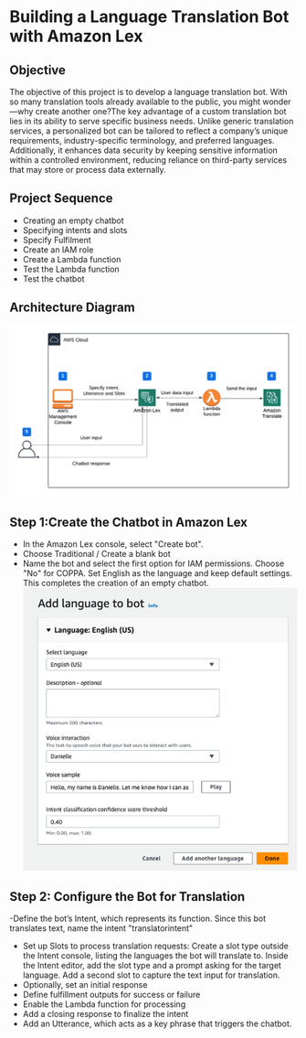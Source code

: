 # Building a Language Translation Bot with Amazon Lex
## Objective
The objective of this project is to develop a language translation bot. With so many translation tools already available to the public, you might wonder—why create another one?The key advantage of a custom translation bot lies in its ability to serve specific business needs. Unlike generic translation services, a personalized bot can be tailored to reflect a company’s unique requirements, industry-specific terminology, and preferred languages. Additionally, it enhances data security by keeping sensitive information within a controlled environment, reducing reliance on third-party services that may store or process data externally.
## Project Sequence
- Creating an empty chatbot
- Specifying intents and slots
- Specify Fulfilment
- Create an IAM role
- Create a Lambda function
- Test the Lambda function
- Test the chatbot
## Architecture Diagram
![an architectural diagram of an Amazon Lex chatbox](Translation_chatbot/chatbotdiagram.png)
## Step 1:Create the Chatbot in Amazon Lex
- In the Amazon Lex console, select "Create bot".
- Choose Traditional / Create a blank bot
- Name the bot and select the first option for IAM permissions. Choose "No" for COPPA.
Set English as the language and keep default settings. This completes the creation of an empty chatbot.
![Amazon Lex language selection option](Translation_chatbot/bot_language.png)
## Step 2: Configure the Bot for Translation
-Define the bot’s Intent, which represents its function. Since this bot translates text, name the intent "translatorintent"
- Set up Slots to process translation requests: ‍Create a slot type outside the Intent console, listing the languages the bot will translate to.
Inside the Intent editor, add the slot type and a prompt asking for the target language.
Add a second slot to capture the text input for translation.
- Optionally, set an initial response
- Define fulfillment outputs for success or failure
- Enable the Lambda function for processing
- Add a closing response to finalize the intent
- Add an Utterance, which acts as a key phrase that triggers the chatbot.

  
